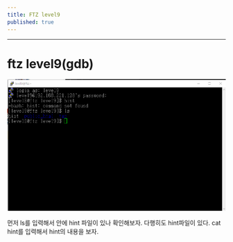 ```yaml
---
title: FTZ level9
published: true
---
```


* * * 

# ftz level9(gdb)

![ftz1](./assets/ftz1.png)

먼저 ls를 입력해서 안에 hint 파일이 있나 확인해보자.
다행히도 hint파일이 있다. cat hint를 입력해서 hint의 내용을 보자.

